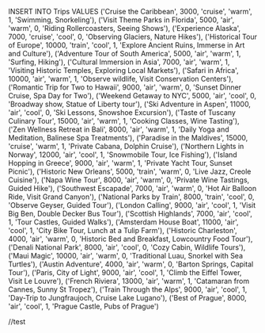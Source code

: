 INSERT INTO Trips VALUES 
('Cruise the Caribbean', 3000, 'cruise', 'warm', 1, 'Swimming, Snorkeling'), 
('Visit Theme Parks in Florida', 5000, 'air', 'warm', 0, 'Riding Rollercoasters, Seeing Shows'),
('Experience Alaska', 7000, 'cruise', 'cool', 0, 'Observing Glaciers, Nature Hikes'),
('Historical Tour of Europe', 10000, 'train', 'cool', 1, 'Explore Ancient Ruins, Immerse in Art and Culture'),
('Adventure Tour of South America', 5000, 'air', 'warm', 1, 'Surfing, Hiking'),
('Cultural Immersion in Asia', 7000, 'air', 'warm', 1, 'Visiting Historic Temples, Exploring Local Markets'),
('Safari in Africa', 10000, 'air', 'warm', 1, 'Observe wildlife, Visit Conservation Centers'),
('Romantic Trip for Two to Hawaii', 9000, 'air', 'warm', 0, 'Sunset Dinner Cruise, Spa Day for Two'),
('Weekend Getaway to NYC', 5000, 'air', 'cool', 0, 'Broadway show, Statue of Liberty tour'), 
('Ski Adventure in Aspen', 11000, 'air', 'cool', 0, 'Ski Lessons, Snowshoe Excursion'),
('Taste of Tuscany Culinary Tour', 15000, 'air', 'warm', 1, 'Cooking Classes, Wine Tasting'),
('Zen Wellness Retreat in Bali', 8000, 'air', 'warm', 1, 'Daily Yoga and Meditation, Balinese Spa Treatments'),
('Paradise in the Maldives', 15000, 'cruise', 'warm', 1, 'Private Cabana, Dolphin Cruise'),
('Northern Lights in Norway', 12000, 'air', 'cool', 1, 'Snowmobile Tour, Ice Fishing'),
('Island Hopping in Greece', 9000, 'air', 'warm', 1, 'Private Yacht Tour, Sunset Picnic'),
('Historic New Orleans', 5000, 'train', 'warm', 0, 'Live Jazz, Creole Cuisine'),
('Napa Wine Tour', 8000, 'air', 'warm', 0, 'Private Wine Tastings, Guided Hike'),
('Southwest Escapade', 7000, 'air', 'warm', 0, 'Hot Air Balloon Ride, Visit Grand Canyon'),
('National Parks by Train', 8000, 'train', 'cool', 0, 'Observe Geyser, Guided Tour'),
('London Calling', 9000, 'air', 'cool', 1, 'Visit Big Ben, Double Decker Bus Tour'),
('Scottish Highlands', 7000, 'air', 'cool', 1, 'Tour Castles, Guided Walks'),
('Amsterdam House Boat', 11000, 'air', 'cool', 1, 'City Bike Tour, Lunch at a Tulip Farm'),
('Historic Charleston', 4000, 'air', 'warm', 0, 'Historic Bed and Breakfast, Lowcountry Food Tour'),
('Denali National Park', 8000, 'air', 'cool', 0, 'Cozy Cabin, Wildlife Tours'),
('Maui Magic', 10000, 'air', 'warm', 0, 'Traditional Luau, Snorkel with Sea Turtles'),
('Austin Adventure', 4000, 'air', 'warm', 0, 'Barton Springs, Capital Tour'),
('Paris, City of Light', 9000, 'air', 'cool', 1, 'Climb the Eiffel Tower, Visit Le Louvre'),
('French Riviera', 13000, 'air', 'warm', 1, 'Catamaran from Cannes, Sunny St Tropez'),
('Train Through the Alps', 9000, 'air', 'cool', 1, 'Day-Trip to Jungfraujoch, Cruise Lake Lugano'),
('Best of Prague', 8000, 'air', 'cool', 1, 'Prague Castle, Pubs of Prague')

//test